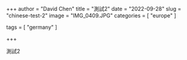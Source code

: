 +++
author = "David Chen"
title = "測試2"
date = "2022-09-28"
slug = "chinese-test-2"
image = "IMG_0409.JPG"
categories = [
    "europe"
]

tags = [
    "germany"
]

+++

測試2